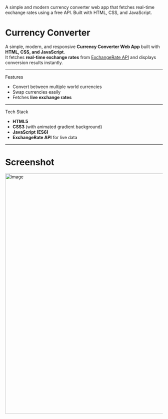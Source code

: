 
A simple and modern currency converter web app that fetches real-time exchange rates using a free API. Built with HTML, CSS, and JavaScript.
# Currency Converter

A simple, modern, and responsive **Currency Converter Web App** built with **HTML, CSS, and JavaScript**.  
It fetches **real-time exchange rates** from [ExchangeRate API](https://open.er-api.com/) and displays conversion results instantly.

---
 Features
- Convert between multiple world currencies
- Swap currencies easily
- Fetches **live exchange rates**

---
 Tech Stack
- **HTML5**
- **CSS3** (with animated gradient background)
- **JavaScript (ES6)**  
- **ExchangeRate API** for live data
---
# Screenshot
<img width="1366" height="768" alt="image" src="https://github.com/user-attachments/assets/fa0a4bf2-188d-455a-9f88-d80e6c0c84ab" />

